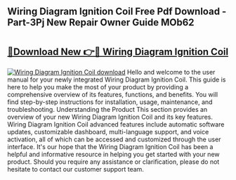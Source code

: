 ## Wiring Diagram Ignition Coil Free Pdf Download - Part-3Pj New Repair Owner Guide MOb62

# <h2><a href="http://dfskrad.blite.top/?on=Wiring+Diagram+Ignition+Coil">🔗Download New 👉🔴 Wiring Diagram Ignition Coil</a></h2>

[![Wiring Diagram Ignition Coil download](https://i.imgur.com/lujVjoI.png)](http://dfskrad.blite.top/?on=Wiring+Diagram+Ignition+Coil)
Hello and welcome to the user manual for your newly integrated Wiring Diagram Ignition Coil. This guide is here to help you make the most of your product by providing a comprehensive overview of its features, functions, and benefits. You will find step-by-step instructions for installation, usage, maintenance, and troubleshooting. Understanding the Product This section provides an overview of your new Wiring Diagram Ignition Coil and its key features. Wiring Diagram Ignition Coil advanced features include automatic software updates, customizable dashboard, multi-language support, and voice activation, all of which can be accessed and customized through the user interface. It's our hope that the Wiring Diagram Ignition Coil has been a helpful and informative resource in helping you get started with your new product. Should you require any assistance or clarification, please do not hesitate to contact our customer support team.
